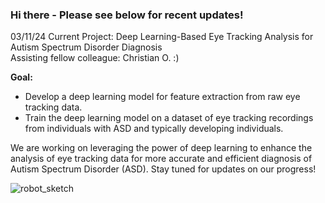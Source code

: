 ### Hi there - Please see below for recent updates!

03/11/24 Current Project: Deep Learning-Based Eye Tracking Analysis for Autism Spectrum Disorder Diagnosis  <br />
Assisting fellow colleague: Christian O. :) 

**Goal:**
+ Develop a deep learning model for feature extraction from raw eye tracking data.
+ Train the deep learning model on a dataset of eye tracking recordings from individuals with ASD and typically developing individuals.

We are working on leveraging the power of deep learning to enhance the analysis of eye tracking data for more accurate and efficient diagnosis of Autism Spectrum Disorder (ASD).
Stay tuned for updates on our progress!

![robot_sketch](https://github.com/cvillanue/cvillanue/assets/100804248/e12d62ac-44b1-4785-9bdb-6f566161e877)
